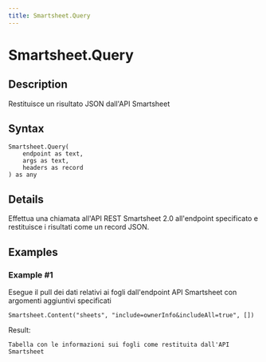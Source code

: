 ```yaml
---
title: Smartsheet.Query
---
```


# Smartsheet.Query


## Description

Restituisce un risultato JSON dall&#39;API Smartsheet


## Syntax

```powerquery
Smartsheet.Query(
    endpoint as text,
    args as text,
    headers as record
) as any
```


## Details

Effettua una chiamata all'API REST Smartsheet 2.0 all'endpoint specificato e restituisce i risultati come un record JSON.


## Examples

### Example #1 
Esegue il pull dei dati relativi ai fogli dall&#39;endpoint API Smartsheet con argomenti aggiuntivi specificati
```powerquery
Smartsheet.Content("sheets", "include=ownerInfo&includeAll=true", [])
```

Result: 
```powerquery
Tabella con le informazioni sui fogli come restituita dall'API Smartsheet
```



